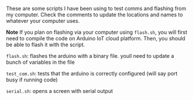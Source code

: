 These are some scripts I have been using to test comms and flashing from my computer. Check the comments to update the locations and names to whatever your computer uses.

**Note** If you plan on flashing via your computer using `flash.sh`, you will first need to compile the code on Arduino IoT cloud platform. Then, you should be able to flash it with the script.

`flash.sh`: flashes the arduino with a binary file. youll need to update a bunch of variables in the file

`test_com.sh`: tests that the arduino is correctly configured (will say port busy if running code)

`serial.sh`: opens a screen with serial output
